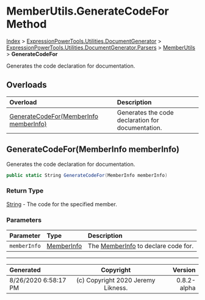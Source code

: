 ﻿# MemberUtils.GenerateCodeFor Method

[Index](../index.md) > [ExpressionPowerTools.Utilities.DocumentGenerator](ExpressionPowerTools.Utilities.DocumentGenerator.a.md) > [ExpressionPowerTools.Utilities.DocumentGenerator.Parsers](ExpressionPowerTools.Utilities.DocumentGenerator.Parsers.n.md) > [MemberUtils](ExpressionPowerTools.Utilities.DocumentGenerator.Parsers.MemberUtils.cs.md) > **GenerateCodeFor**

Generates the code declaration for documentation.

## Overloads

| Overload | Description |
| :-- | :-- |
| [GenerateCodeFor(MemberInfo memberInfo)](#generatecodeformemberinfo-memberinfo) | Generates the code declaration for documentation. |
## GenerateCodeFor(MemberInfo memberInfo)

Generates the code declaration for documentation.

```csharp
public static String GenerateCodeFor(MemberInfo memberInfo)
```

### Return Type

 [String](https://docs.microsoft.com/dotnet/api/system.string)  - The code for the specified member.

### Parameters

| Parameter | Type | Description |
| :-- | :-- | :-- |
| `memberInfo` | [MemberInfo](https://docs.microsoft.com/dotnet/api/system.reflection.memberinfo) | The [MemberInfo](https://docs.microsoft.com/dotnet/api/system.reflection.memberinfo) to declare code for. |



---

| Generated | Copyright | Version |
| :-- | :-: | --: |
| 8/26/2020 6:58:17 PM | (c) Copyright 2020 Jeremy Likness. | 0.8.2-alpha |
